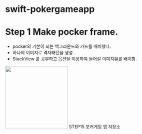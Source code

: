 # swift-pokergameapp

# Step 1 Make pocker frame.

- pocker의 기본이 되는 백그라운드와 카드를 배치했다.
- 하나의 이미지로 격자패턴을 생성.
- StackView 를 공부하고 옵션을 이용하여 들어갈 이미지뷰를 배치함.

<Img src = "https://user-images.githubusercontent.com/52390975/110789611-6b8b9a00-82b3-11eb-9e3c-fd90a8a64d02.png" width = "200">
STEP15 포커게임 앱 저장소